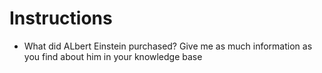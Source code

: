 # Instructions

- What did ALbert Einstein purchased? Give me as much information as you find about him in your knowledge base
